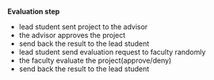 **Evaluation step**
- lead student sent project to the advisor
- the advisor approves the project
- send back the result to the lead student
- lead student send evaluation request to faculty randomly
- the faculty evaluate the project(approve/deny)
- send back the result to the lead student
